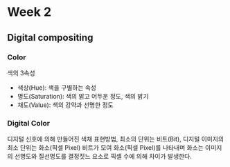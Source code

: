 # Week 2 
## Digital compositing

### Color
색의 3속성
- 색상(Hue): 색을 구별하는 속성
- 명도(Saturation): 색의 밝고 어두운 정도, 색의 밝기
- 채도(Value): 색의 강약과 선명한 정도

### Digital Color
디지털 신호에 의해 만들어진 색채 표현방법, 최소의 단위는 비트(Bit), 디지털 이미지의 최소 단위는 화소(픽셀 Pixel)
비트가 모여 화소(픽셀 Pixel)를 나타내며 화소는 이미지의 선명도와 질선명도를 결정짓느 요소로 픽셀 수에 의해 차이가 발생한다.
